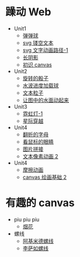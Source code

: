 # 躁动 Web

- Unit1
  - [弹弹球](http://sukura9527.github.io/fancy-web/弹弹球)
  - [svg 镂空文本](http://sukura9527.github.io/fancy-web/svg镂空文本)
  - [svg 文字动画路径-1](http://sukura9527.github.io/fancy-web/svg文字动画路径-1)
  - [长阴影](http://sukura9527.github.io/fancy-web/长阴影)
  - [初识 canvas](http://sukura9527.github.io/fancy-web/初识canvas)
- Unit2
  - [旋转的骰子](http://sukura9527.github.io/fancy-web/旋转的骰子)
  - [水波进度加载球](http://sukura9527.github.io/fancy-web/水波进度加载球)
  - [文本粒子](http://sukura9527.github.io/fancy-web/文本粒子)
  - [让图中的水面动起来](http://sukura9527.github.io/fancy-web/让图中的水面动起来)
- Unit3
  - [霓虹灯-1](http://sukura9527.github.io/fancy-web/霓虹灯-1)
  - [星际穿越](http://sukura9527.github.io/fancy-web/星际穿越)
- Unit4
  - [翻折的字母](http://sukura9527.github.io/fancy-web/翻折的字母)
  - [看鼠标的眼睛](http://sukura9527.github.io/fancy-web/看鼠标的眼睛)
  - [图片拼接](http://sukura9527.github.io/fancy-web/图片拼接)
  - [文本像素动画 2](http://sukura9527.github.io/fancy-web/文本像素动画2)
- Unit4
  - [摩擦动画](http://sukura9527.github.io/fancy-web/摩擦动画)
  - [canvas 绘画基础 2](http://sukura9527.github.io/fancy-web/canvas绘画基础2)

# 有趣的 canvas

- piu piu piu
  - [烟花](http://sukura9527.github.io/fancy-web/烟花)
- 螺线
  - [阿基米德螺线](http://sukura9527.github.io/fancy-web/阿基米德螺线)
  - [李萨如螺线](http://sukura9527.github.io/fancy-web/李萨如螺线)
